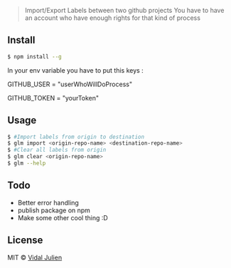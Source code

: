 > Import/Export Labels between two github projects
> You have to have an account who have enough rights for that kind of process


## Install

```sh
$ npm install --g
```

In your env variable you have to put this keys :

GITHUB_USER = "userWhoWillDoProcess"

GITHUB_TOKEN = "yourToken"


## Usage

```sh
$ #Import labels from origin to destination
$ glm import <origin-repo-name> <destination-repo-name>
$ #Clear all labels from origin
$ glm clear <origin-repo-name>
$ glm --help
```
## Todo

- Better error handling
- publish package on npm
- Make some other cool thing :D

## License

MIT © [Vidal Julien](julien-vidal.fr)


[npm-url]: https://npmjs.org/package/github-label-manager
[npm-image]: https://badge.fury.io/js/github-label-manager.svg
[travis-url]: https://travis-ci.org//github-label-manager
[travis-image]: https://travis-ci.org//github-label-manager.svg?branch=master
[daviddm-url]: https://david-dm.org//github-label-manager.svg?theme=shields.io
[daviddm-image]: https://david-dm.org//github-label-manager
